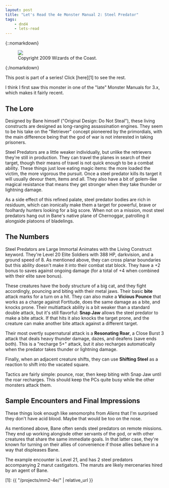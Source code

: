 ```yaml
---
layout: post
title: "Let's Read the 4e Monster Manual 2: Steel Predator"
tags:
    - dnd4
    - lets-read
---
```


{::nomarkdown}
<figure class="center">
  <img src="{{ "/assets/wir-mm2-4e-steel-predator.png" | absolute_url }}"/>
  <figcaption>
    Copyright 2009 Wizards of the Coast.
  </figcaption>
</figure>
{:/nomarkdown}

This post is part of a series! Click [here][1] to see the rest.

I think I first saw this monster in one of the "late" Monster Manuals for 3.x,
which makes it fairly recent.

## The Lore

Designed by Bane himself ("Original Design: Do Not Steal"), these living
constructs are designed as long-ranging assassination engines. They seem to be
his take on the "Retriever" concept pioneered by the primordials, with the main
difference being that the god of war is not interested in taking prisoners.

Steel Predators are a little weaker individually, but unlike the retrievers
they're still in production. They can travel the planes in search of their
target, though their means of travel is not quick enough to be a combat
ability. These things just love eating magic items: the more loaded the victim,
the more vigorous the pursuit. Once a steel predator kills its target it will
usually devour them, items and all. They also have a bit of golem-like magical
resistance that means they get stronger when they take thunder or lightning
damage.

As a side effect of this refined palate, steel predator bodies are rich in
residuum, which can ironically make them a target for powerful, brave or
foolhardy hunters looking for a big score. When not on a mission, most steel
predators hang out in Bane's native plane of Chernoggar, patrolling it alongside
platoons of bladelings.

## The Numbers

Steel Predators are Large Immortal Animates with the Living Construct
keyword. They're Level 20 Elite Soldiers with 388 HP, darkvision, and a ground
speed of 8. As mentioned above, they can cross planar boundaries but this
ability doesn't make it into their combat stat block. They have a +2 bonus to
saves against ongoing damage (for a total of +4 when combined with their elite
save bonus).

These creatures have the body structure of a big cat, and they fight
accordingly, pouncing and biting with their metal jaws. Their basic **bite**
attack marks for a turn on a hit. They can also make a **Vicious Pounce** that
works as a charge against Fortitude, does the same damage as a bite, and knocks
prone. Their multiattack ability is a bit weaker than a standard double attack,
but it's still flavorful: **Snap Jaw** allows the steel predator to make a bite
attack. If that hits it also knocks the target prone, and the creature can make
another bite attack against a different target.

Their most overtly supernatural attack is a **Resonating Roar**, a Close Burst 3
attack that deals heavy thunder damage, dazes, and deafens (save ends
both). This is a "recharge 5+" attack, but it also recharges automatically when
the predator takes thunder or lightning damage.

Finally, when an adjacent creature shifts, they can use **Shifting Steel** as a
reaction to shift into the vacated square.

Tactics are fairly simple: pounce, roar, then keep biting with Snap Jaw until
the roar recharges. This should keep the PCs quite busy while the other monsters
attack them.

## Sample Encounters and Final Impressions

These things look enough like xenomorphs from _Aliens_ that I'm surprised they
don't have acid blood. Maybe that would be too on the nose.

As mentioned above, Bane often sends steel predators on remote missions. They
end up working alongisde other servants of the god, or with other creatures that
share the same immediate goals. In that latter case, they're known for turning
on their allies of convenience if those allies behave in a way that displeases
Bane.

The example encounter is Level 21, and has 2 steel predators accompanying 2
marut castigators. The maruts are likely mercenaries hired by an agent of Bane.

[1]: {{ "/projects/mm2-4e/" | relative_url }}
